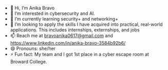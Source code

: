 - 👋 Hi, I’m Anika Bravo
- 👀 I’m interested in cybersecurity and AI.
- 🌱 I’m currently learning security+ and networking+
- 💞️ I’m looking to apply the skills I have acquired into practical, real-world applications. This includes internships, externships, and jobs
- 📫 Reach me at bravoanika0617@gmail.com and https://www.linkedin.com/in/anika-bravo-3584b92b6/
- 😄 Pronouns: she/her
- ⚡ Fun fact: My team and I got 1st place in a cyber escape room at Broward College.

<!---
abravo617/abravo617 is a ✨ special ✨ repository because its `README.md` (this file) appears on your GitHub profile.
You can click the Preview link to take a look at your changes.
--->
